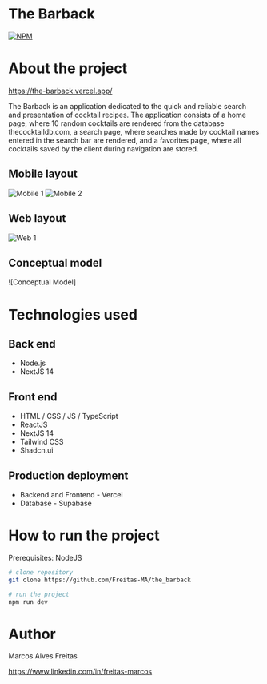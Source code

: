 # The Barback 
[![NPM](https://img.shields.io/npm/l/react)](https://github.com/Freitas-MA/the_barback/LICENSE) 

# About the project

https://the-barback.vercel.app/

The Barback is an application dedicated to the quick and reliable search and presentation of cocktail recipes. 
The application consists of a home page, where 10 random cocktails are rendered from the database thecocktaildb.com, a search page, where searches made by cocktail names entered in the search bar are rendered, and a favorites page, where all cocktails saved by the client during navigation are stored. 

## Mobile layout
![Mobile 1](https://github.com/Freitas-MA/the_barback/src/assets/mobile-layout1.jpg) ![Mobile 2](https://github.com/Freitas-MA/the_barback/src/assets/mobile-layout2.jpg)

## Web layout
![Web 1](https://github.com/Freitas-MA/the_barback/src/assets/web-layout.png)


## Conceptual model
![Conceptual Model]

# Technologies used
## Back end
- Node.js
- NextJS 14
## Front end
- HTML / CSS / JS / TypeScript
- ReactJS
- NextJS 14
- Tailwind CSS
- Shadcn.ui
## Production deployment
- Backend and Frontend - Vercel
- Database - Supabase

# How to run the project
Prerequisites: NodeJS

```bash
# clone repository
git clone https://github.com/Freitas-MA/the_barback

# run the project
npm run dev
```


# Author

Marcos Alves Freitas

https://www.linkedin.com/in/freitas-marcos

